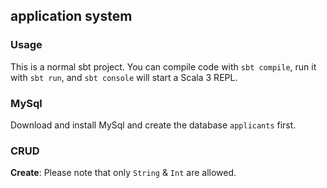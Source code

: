 ## application system

### Usage

This is a normal sbt project. You can compile code with `sbt compile`, run it with `sbt run`, and `sbt console` will start a Scala 3 REPL.

### MySql

Download and install MySql and create the database `applicants` first.

### CRUD
**Create**: Please note that only `String` & `Int` are allowed.
